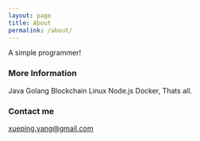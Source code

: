 ```yaml
---
layout: page
title: About
permalink: /about/
---
```


A simple programmer!

### More Information

Java Golang Blockchain Linux Node.js Docker, Thats all.

### Contact me

[xueping.yang@gmail.com](mailto:xueping.yang@gmail.com)
